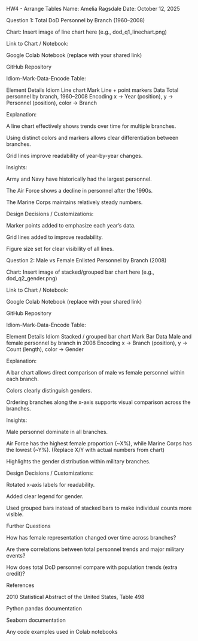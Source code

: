 HW4 - Arrange Tables
Name: Amelia Ragsdale
Date: October 12, 2025

Question 1: Total DoD Personnel by Branch (1960–2008)

Chart:
Insert image of line chart here (e.g., dod_q1_linechart.png)

Link to Chart / Notebook:

Google Colab Notebook
 (replace with your shared link)

GitHub Repository

Idiom-Mark-Data-Encode Table:

Element	Details
Idiom	Line chart
Mark	Line + point markers
Data	Total personnel by branch, 1960–2008
Encoding	x → Year (position), y → Personnel (position), color → Branch

Explanation:

A line chart effectively shows trends over time for multiple branches.

Using distinct colors and markers allows clear differentiation between branches.

Grid lines improve readability of year-by-year changes.

Insights:

Army and Navy have historically had the largest personnel.

The Air Force shows a decline in personnel after the 1990s.

The Marine Corps maintains relatively steady numbers.

Design Decisions / Customizations:

Marker points added to emphasize each year’s data.

Grid lines added to improve readability.

Figure size set for clear visibility of all lines.

Question 2: Male vs Female Enlisted Personnel by Branch (2008)

Chart:
Insert image of stacked/grouped bar chart here (e.g., dod_q2_gender.png)

Link to Chart / Notebook:

Google Colab Notebook
 (replace with your shared link)

GitHub Repository

Idiom-Mark-Data-Encode Table:

Element	Details
Idiom	Stacked / grouped bar chart
Mark	Bar
Data	Male and female personnel by branch in 2008
Encoding	x → Branch (position), y → Count (length), color → Gender

Explanation:

A bar chart allows direct comparison of male vs female personnel within each branch.

Colors clearly distinguish genders.

Ordering branches along the x-axis supports visual comparison across the branches.

Insights:

Male personnel dominate in all branches.

Air Force has the highest female proportion (~X%), while Marine Corps has the lowest (~Y%). (Replace X/Y with actual numbers from chart)

Highlights the gender distribution within military branches.

Design Decisions / Customizations:

Rotated x-axis labels for readability.

Added clear legend for gender.

Used grouped bars instead of stacked bars to make individual counts more visible.

Further Questions

How has female representation changed over time across branches?

Are there correlations between total personnel trends and major military events?

How does total DoD personnel compare with population trends (extra credit)?

References

2010 Statistical Abstract of the United States, Table 498

Python pandas documentation

Seaborn documentation

Any code examples used in Colab notebooks
